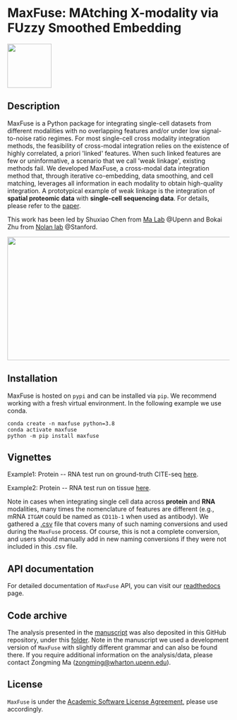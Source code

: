 # MaxFuse: MAtching X-modality via FUzzy Smoothed Embedding


<img src="https://github.com/shuxiaoc/maxfuse/blob/main/media/ai_generated_icon.png" width="100" height="100">

## Description

MaxFuse is a Python package for integrating single-cell datasets from different modalities with no overlapping features and/or under low signal-to-noise ratio regimes. For most single-cell cross modality integration methods, the feasibility of cross-modal integration relies on the existence of highly correlated, a priori 'linked' features.  When such linked features are few or uninformative, a scenario that we call 'weak linkage', existing methods fail.  We developed MaxFuse, a cross-modal data integration method that, through iterative co-embedding, data smoothing, and cell matching, leverages all information in each modality to obtain high-quality integration. A prototypical example of weak linkage is the integration of **spatial proteomic data** with **single-cell sequencing data**. For details, please refer to the [paper](https://www.biorxiv.org/content/10.1101/2023.01.12.523851).

This work has been led by Shuxiao Chen from [Ma Lab](http://www-stat.wharton.upenn.edu/~zongming/) @Upenn and Bokai Zhu from [Nolan lab](https://web.stanford.edu/group/nolan/) @Stanford.

<img src="https://github.com/shuxiaoc/maxfuse/blob/main/media/fig1.png" width="800" height="280">

## Installation
MaxFuse is hosted on `pypi` and can be installed via `pip`. We recommend working with a fresh virtual environment. In the following example we use conda.

```
conda create -n maxfuse python=3.8
conda activate maxfuse
python -m pip install maxfuse
```

## Vignettes

<!-- linke to sphinx ? -->

<!-- two ipynb link: -->
Example1: Protein -- RNA test run on ground-truth CITE-seq [here](https://github.com/shuxiaoc/maxfuse/blob/main/docs/citeseq_pbmc_evaluate.ipynb).

Example2: Protein -- RNA test run on tissue [here](https://github.com/shuxiaoc/maxfuse/blob/main/docs/tonsil_codex_rnaseq.ipynb).

Note in cases when integrating single cell data across **protein** and **RNA** modalities, many times the nomenclature of features are different (e.g., mRNA ```ITGAM``` could be named as ```CD11b-1``` when used as antibody). We gathered a [.csv](https://github.com/shuxiaoc/maxfuse/blob/main/docs/protein_gene_conversion.csv) file that covers many of such naming conversions and used during the ```MaxFuse``` process. Of course, this is not a complete conversion, and users should manually add in new naming conversions if they were not included in this .csv file. 

## API documentation

For detailed documentation of ```MaxFuse``` API, you can visit our [readthedocs](https://maxfuse.readthedocs.io/en/latest/) page.

## Code archive

The analysis presented in the [manuscript](https://www.biorxiv.org/content/10.1101/2023.01.12.523851) was also deposited in this GitHub repository, under this [folder](https://github.com/shuxiaoc/maxfuse/tree/main/Archive). Note in the manuscript we used a development version of ```MaxFuse``` with slightly different grammar and can also be found there. If you require additional information on the analysis/data, please contact Zongming Ma (zongming@wharton.upenn.edu).

## License

```MaxFuse``` is under the [Academic Software License Agreement](https://github.com/shuxiaoc/maxfuse/blob/main/LICENSE), please use accordingly.
